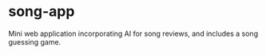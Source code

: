 # song-app
Mini web application incorporating AI for song reviews, and includes a song guessing game.
